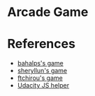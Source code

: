 <h1>Arcade Game</h1>

<h1>References</h1>
<ul>
	<li><a href="https://github.com/bahalps/frontend-nanodegree-arcade-game">bahalps's game</li>
	<li><a href="https://github.com/sheryllun/Project3-BugAvoider">sheryllun's game</li>
	<li><a href="https://github.com/ftchirou/frontend-nanodegree-arcade-game">ftchirou's game</li>
	<li>Udacity JS helper</li>
</ul>